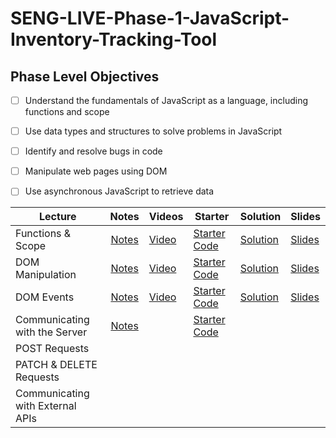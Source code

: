 # SENG-LIVE-Phase-1-JavaScript-Inventory-Tracking-Tool
## Phase Level Objectives
- [ ] Understand the fundamentals of JavaScript as a language, including functions and scope
- [ ] Use data types and structures to solve problems in JavaScript
- [ ] Identify and resolve bugs in code
- [ ] Manipulate web pages using DOM
- [ ] Use asynchronous JavaScript to retrieve data


| Lecture                          |                                                   Notes                                                   | Videos                                               | Starter                                                                                                      | Solution                                                                                                        | Slides                                                                                                                        |
| -------------------------------- | :-------------------------------------------------------------------------------------------------------: | ---------------------------------------------------- | ------------------------------------------------------------------------------------------------------------ | --------------------------------------------------------------------------------------------------------------- | ----------------------------------------------------------------------------------------------------------------------------- |
| Functions & Scope                | [Notes](https://docs.google.com/document/d/1PZZ7wYKGDo0qAH1NpheCrKRjeqazLoKAV__sEWNcjgQ/edit?usp=sharing) | [Video](https://www.youtube.com/watch?v=GqAvAu-JyJ8) | [Starter Code](https://github.com/learn-co-students/west-se-050123-phase-1/tree/main/01_Functions_%26_Scope) | [Solution](https://github.com/learn-co-students/west-se-050123-phase-1/tree/01_solution/01_Functions_%26_Scope) | [Slides](https://raw.githack.com/learn-co-students/west-se-050123-phase-1/main/01_Functions_&_Scope/assets/export/index.html) |
| DOM Manipulation                 | [Notes](https://docs.google.com/document/d/1PZZ7wYKGDo0qAH1NpheCrKRjeqazLoKAV__sEWNcjgQ/edit?usp=sharing) | [Video](https://www.youtube.com/watch?v=BVMXfA3eayI) | [Starter Code](https://github.com/learn-co-students/west-se-050123-phase-1/tree/main/02_DOM_Manipulation)    | [Solution](https://github.com/learn-co-students/west-se-050123-phase-1/tree/02_solution/02_DOM_Manipulation)    | [Slides](https://raw.githack.com/learn-co-students/west-se-050123-phase-1/main/02_DOM_Manipulation/assets/export/index.html)  |
| DOM Events                       | [Notes](https://docs.google.com/document/d/1PZZ7wYKGDo0qAH1NpheCrKRjeqazLoKAV__sEWNcjgQ/edit?usp=sharing) | [Video](https://www.youtube.com/watch?v=n2E3LeFv-HA) | [Starter Code](https://github.com/learn-co-students/west-se-050123-phase-1/tree/main/03_DOM_Events)          | [Solution](https://github.com/learn-co-students/west-se-050123-phase-1/tree/03_solution/03_DOM_Events)          | [Slides](https://raw.githack.com/learn-co-students/west-se-050123-phase-1/main/03_DOM_Events/assets/export/index.html)        |
| Communicating with the Server    | [Notes](https://docs.google.com/document/d/1PZZ7wYKGDo0qAH1NpheCrKRjeqazLoKAV__sEWNcjgQ/edit?usp=sharing) |                                                      | [Starter Code](https://github.com/learn-co-students/west-se-050123-phase-1/tree/main/04_Communicating_with_the_Server) |                                                                                                                 |                                                                                                                               |
| POST Requests                    |                                                                                                           |                                                      |                                                                                                              |                                                                                                                 |                                                                                                                               |
| PATCH & DELETE Requests          |                                                                                                           |                                                      |                                                                                                              |                                                                                                                 |                                                                                                                               |
| Communicating with External APIs |                                                                                                           |                                                      |                                                                                                              |                                                                                                                 |                                                                                                                               |

